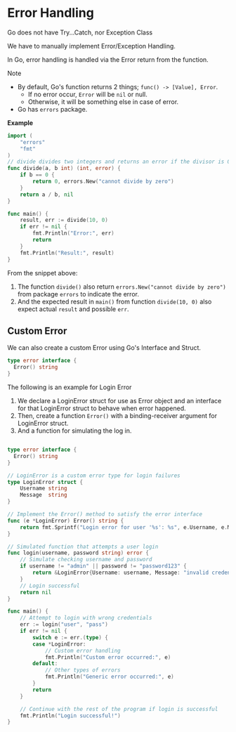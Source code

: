 # Error Handling

Go does not have Try...Catch, nor Exception Class

We have to manually implement Error/Exception Handling.

In Go, error handling is handled via the Error return from the function.

Note 
- By default, Go's function returns 2 things; `func() -> [Value], Error`.
  - If no error occur, `Error` will be `nil` or null.
  - Otherwise, it will be something else in case of error.
- Go has `errors` package.

**Example**
```go
import (
	"errors"
	"fmt"
)
// divide divides two integers and returns an error if the divisor is 0
func divide(a, b int) (int, error) {
	if b == 0 {
		return 0, errors.New("cannot divide by zero")
	}
	return a / b, nil
}

func main() {
	result, err := divide(10, 0)
	if err != nil {
		fmt.Println("Error:", err)
		return
	}
	fmt.Println("Result:", result)
}
```

From the snippet above:
1. The function `divide()` also return `errors.New("cannot divide by zero")` from package `errors` to indicate the error.
2. And the expected result in `main()` from function `divide(10, 0)` also expect actual `result` and possible `err`.


## Custom Error

We can also create a custom Error using Go's Interface and Struct.

```go
type error interface {
  Error() string
}
```

The following is an example for Login Error

1. We declare a LoginError struct for use as Error object and an interface for that LoginError struct to behave when error happened.
2. Then, create a function `Error()` with a binding-receiver argument for LoginError struct.
3. And a function for simulating the log in.
```go

type error interface {
  Error() string
}

// LoginError is a custom error type for login failures
type LoginError struct {
	Username string
	Message  string
}

// Implement the Error() method to satisfy the error interface
func (e *LoginError) Error() string {
	return fmt.Sprintf("Login error for user '%s': %s", e.Username, e.Message)
}

// Simulated function that attempts a user login
func login(username, password string) error {
	// Simulate checking username and password
	if username != "admin" || password != "password123" {
		return &LoginError{Username: username, Message: "invalid credentials"}
	}
	// Login successful
	return nil
}

func main() {
	// Attempt to login with wrong credentials
	err := login("user", "pass")
	if err != nil {
		switch e := err.(type) {
		case *LoginError:
			// Custom error handling
			fmt.Println("Custom error occurred:", e)
		default:
			// Other types of errors
			fmt.Println("Generic error occurred:", e)
		}
		return
	}

	// Continue with the rest of the program if login is successful
	fmt.Println("Login successful!")
}

```